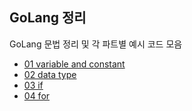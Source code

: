 
## GoLang 정리

GoLang 문법 정리 및 각 파트별 예시 코드 모음

- [01 variable and constant](https://github.com/JJungwoo/Go_project/tree/master/go_starter_package/01_variable_and_constant)
- [02 data type](https://github.com/JJungwoo/Go_project/blob/master/go_starter_package/02_data_type/README.md)
- [03 if](https://github.com/JJungwoo/Go_project/blob/master/go_starter_package/03_condition/README.md)
- [04 for](https://github.com/JJungwoo/Go_project/blob/master/go_starter_package/04_for/README.md)
